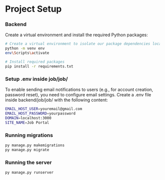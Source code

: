 # Project Setup

### Backend

Create a virtual environment and install the required Python packages:

```bash
# Create a virtual environment to isolate our package dependencies locally
python -m venv env
env\Scripts\activate

# Install required packages
pip install -r requirements.txt
```

### Setup .env inside job/job/  
To enable sending email notifications to users (e.g., for account creation, password reset), you need to configure email settings. Create a .env file inside backend/job/job/ with the following content:

```bash
EMAIL_HOST_USER=youremail@gmail.com
EMAIL_HOST_PASSWORD=yourpassword
DOMAIN=localhost:3000
SITE_NAME=Job Portal
```

### Running migrations

```bash
py manage.py makemigrations
py manage.py migrate
```

### Running the server

```bash
py manage.py runserver
```
